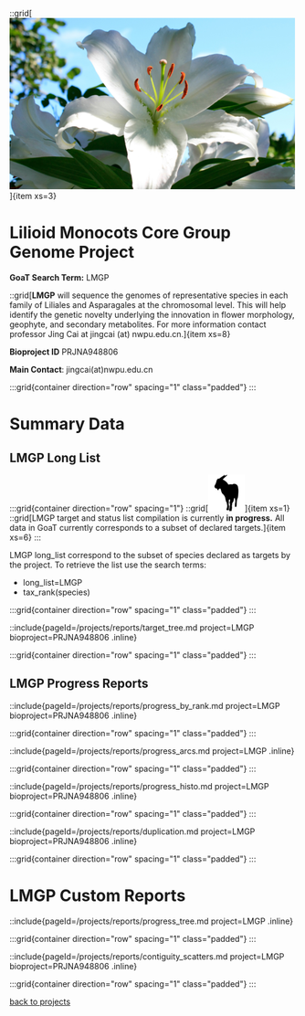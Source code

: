 
::grid[![GoaT](/static/images/lilioid.png)]{item xs=3}

# Lilioid Monocots Core Group Genome Project

**GoaT Search Term:** LMGP

::grid[**LMGP** will sequence the genomes of representative species in each family of Liliales and Asparagales at the chromosomal level. This will help identify the genetic novelty underlying the innovation in flower morphology, geophyte, and secondary metabolites. For more information contact professor Jing Cai at jingcai (at) nwpu.edu.cn.]{item xs=8}

**Bioproject ID** PRJNA948806

**Main Contact**: jingcai(at)nwpu.edu.cn

:::grid{container direction="row" spacing="1" class="padded"}
:::

# Summary Data
## LMGP Long List

:::grid{container direction="row" spacing="1"}
::grid[![GoaT](/static/images/capra3.png)]{item xs=1} 
::grid[LMGP target and status list compilation is currently **in progress.** All data in GoaT currently corresponds to a subset of declared targets.]{item xs=6}
:::

LMGP long_list correspond to the subset of species declared as targets by the project. To retrieve the list use the search terms:

- long_list=LMGP
- tax_rank(species)

:::grid{container direction="row" spacing="1" class="padded"}
:::

::include{pageId=/projects/reports/target_tree.md project=LMGP bioproject=PRJNA948806 .inline}

:::grid{container direction="row" spacing="1" class="padded"}
:::

## LMGP Progress Reports

::include{pageId=/projects/reports/progress_by_rank.md project=LMGP bioproject=PRJNA948806 .inline}

:::grid{container direction="row" spacing="1" class="padded"}
:::

::include{pageId=/projects/reports/progress_arcs.md project=LMGP .inline}

:::grid{container direction="row" spacing="1" class="padded"}
:::

::include{pageId=/projects/reports/progress_histo.md project=LMGP bioproject=PRJNA948806 .inline}

:::grid{container direction="row" spacing="1" class="padded"}
:::

::include{pageId=/projects/reports/duplication.md project=LMGP bioproject=PRJNA948806 .inline}

:::grid{container direction="row" spacing="1" class="padded"}
:::

# LMGP Custom Reports

::include{pageId=/projects/reports/progress_tree.md project=LMGP .inline}

:::grid{container direction="row" spacing="1" class="padded"}
:::

::include{pageId=/projects/reports/contiguity_scatters.md project=LMGP bioproject=PRJNA948806 .inline}

:::grid{container direction="row" spacing="1" class="padded"}
:::

[back to projects](/projects)
